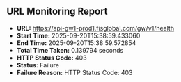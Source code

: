 ## URL Monitoring Report

- **URL:** https://api-gw1-prod1.fisglobal.com/gw/v1/health
- **Start Time:** 2025-09-20T15:38:59.433060
- **End Time:** 2025-09-20T15:38:59.572854
- **Total Time Taken:** 0.139794 seconds
- **HTTP Status Code:** 403
- **Status:** Failure
- **Failure Reason:** HTTP Status Code: 403
